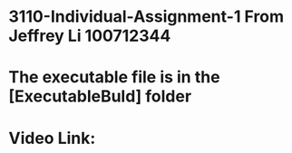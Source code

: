 # 3110-Individual-Assignment-1 From Jeffrey Li 100712344

# The executable file is in the [ExecutableBuld] folder

# Video Link:

